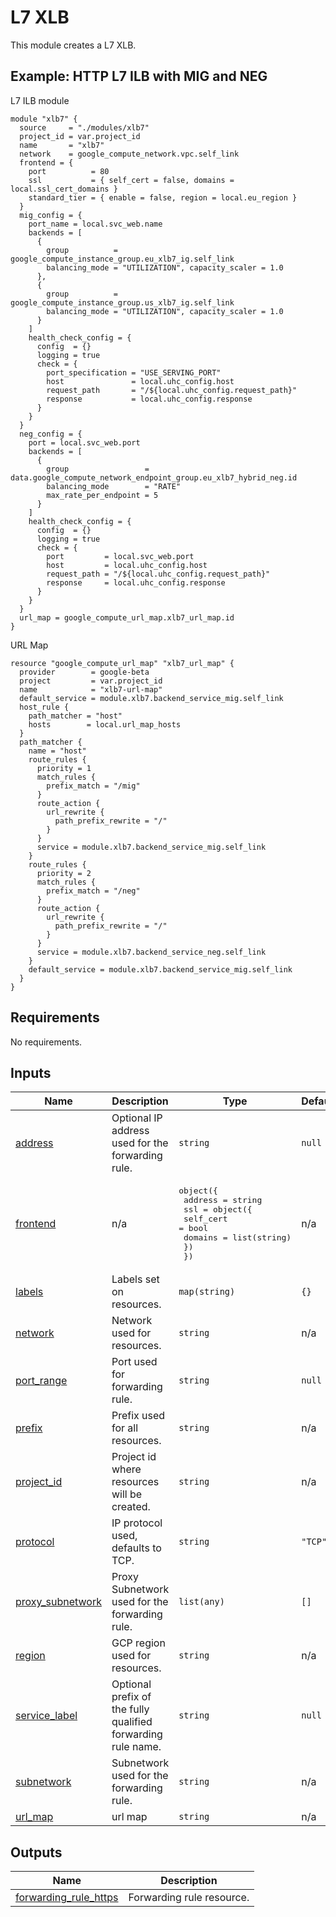 # L7 XLB

This module creates a L7 XLB.

## Example: HTTP L7 ILB with MIG and NEG

L7 ILB module
```
module "xlb7" {
  source     = "./modules/xlb7"
  project_id = var.project_id
  name       = "xlb7"
  network    = google_compute_network.vpc.self_link
  frontend = {
    port          = 80
    ssl           = { self_cert = false, domains = local.ssl_cert_domains }
    standard_tier = { enable = false, region = local.eu_region }
  }
  mig_config = {
    port_name = local.svc_web.name
    backends = [
      {
        group          = google_compute_instance_group.eu_xlb7_ig.self_link
        balancing_mode = "UTILIZATION", capacity_scaler = 1.0
      },
      {
        group          = google_compute_instance_group.us_xlb7_ig.self_link
        balancing_mode = "UTILIZATION", capacity_scaler = 1.0
      }
    ]
    health_check_config = {
      config  = {}
      logging = true
      check = {
        port_specification = "USE_SERVING_PORT"
        host               = local.uhc_config.host
        request_path       = "/${local.uhc_config.request_path}"
        response           = local.uhc_config.response
      }
    }
  }
  neg_config = {
    port = local.svc_web.port
    backends = [
      {
        group                 = data.google_compute_network_endpoint_group.eu_xlb7_hybrid_neg.id
        balancing_mode        = "RATE"
        max_rate_per_endpoint = 5
      }
    ]
    health_check_config = {
      config  = {}
      logging = true
      check = {
        port         = local.svc_web.port
        host         = local.uhc_config.host
        request_path = "/${local.uhc_config.request_path}"
        response     = local.uhc_config.response
      }
    }
  }
  url_map = google_compute_url_map.xlb7_url_map.id
}
```

URL Map
```
resource "google_compute_url_map" "xlb7_url_map" {
  provider        = google-beta
  project         = var.project_id
  name            = "xlb7-url-map"
  default_service = module.xlb7.backend_service_mig.self_link
  host_rule {
    path_matcher = "host"
    hosts        = local.url_map_hosts
  }
  path_matcher {
    name = "host"
    route_rules {
      priority = 1
      match_rules {
        prefix_match = "/mig"
      }
      route_action {
        url_rewrite {
          path_prefix_rewrite = "/"
        }
      }
      service = module.xlb7.backend_service_mig.self_link
    }
    route_rules {
      priority = 2
      match_rules {
        prefix_match = "/neg"
      }
      route_action {
        url_rewrite {
          path_prefix_rewrite = "/"
        }
      }
      service = module.xlb7.backend_service_neg.self_link
    }
    default_service = module.xlb7.backend_service_mig.self_link
  }
}
```

<!-- BEGIN_TF_DOCS -->
## Requirements

No requirements.

## Inputs

| Name | Description | Type | Default | Required |
|------|-------------|------|---------|:--------:|
| <a name="input_address"></a> [address](#input\_address) | Optional IP address used for the forwarding rule. | `string` | `null` | no |
| <a name="input_frontend"></a> [frontend](#input\_frontend) | n/a | <pre>object({<br>    address = string<br>    ssl = object({<br>      self_cert = bool<br>      domains   = list(string)<br>    })<br>  })</pre> | n/a | yes |
| <a name="input_labels"></a> [labels](#input\_labels) | Labels set on resources. | `map(string)` | `{}` | no |
| <a name="input_network"></a> [network](#input\_network) | Network used for resources. | `string` | n/a | yes |
| <a name="input_port_range"></a> [port\_range](#input\_port\_range) | Port used for forwarding rule. | `string` | `null` | no |
| <a name="input_prefix"></a> [prefix](#input\_prefix) | Prefix used for all resources. | `string` | n/a | yes |
| <a name="input_project_id"></a> [project\_id](#input\_project\_id) | Project id where resources will be created. | `string` | n/a | yes |
| <a name="input_protocol"></a> [protocol](#input\_protocol) | IP protocol used, defaults to TCP. | `string` | `"TCP"` | no |
| <a name="input_proxy_subnetwork"></a> [proxy\_subnetwork](#input\_proxy\_subnetwork) | Proxy Subnetwork used for the forwarding rule. | `list(any)` | `[]` | no |
| <a name="input_region"></a> [region](#input\_region) | GCP region used for resources. | `string` | n/a | yes |
| <a name="input_service_label"></a> [service\_label](#input\_service\_label) | Optional prefix of the fully qualified forwarding rule name. | `string` | `null` | no |
| <a name="input_subnetwork"></a> [subnetwork](#input\_subnetwork) | Subnetwork used for the forwarding rule. | `string` | n/a | yes |
| <a name="input_url_map"></a> [url\_map](#input\_url\_map) | url map | `string` | n/a | yes |

## Outputs

| Name | Description |
|------|-------------|
| <a name="output_forwarding_rule_https"></a> [forwarding\_rule\_https](#output\_forwarding\_rule\_https) | Forwarding rule resource. |
<!-- END_TF_DOCS -->
